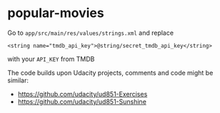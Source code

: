 # popular-movies
Go to `app/src/main/res/values/strings.xml` and replace 
```
<string name="tmdb_api_key">@string/secret_tmdb_api_key</string>
```
with your `API_KEY` from TMDB

The code builds upon Udacity projects, comments and code might be similar:
* https://github.com/udacity/ud851-Exercises 
* https://github.com/udacity/ud851-Sunshine
